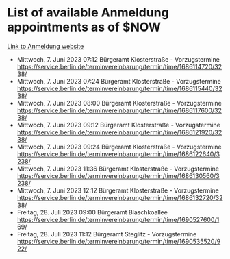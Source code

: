 # List of available Anmeldung appointments as of $NOW
[Link to Anmeldung website](https://service.berlin.de/terminvereinbarung/termin/tag.php?termin=1&anliegen[]=120686&dienstleisterlist=122210,122217,327316,122219,327312,122227,327314,122231,327346,122243,327348,122254,122252,329742,122260,329745,122262,329748,122271,327278,122273,327274,122277,327276,330436,122280,327294,122282,327290,122284,327292,122291,327270,122285,327266,122286,327264,122296,327268,150230,329760,122297,327286,122294,327284,122312,329763,122314,329775,122304,327330,122311,327334,122309,327332,317869,122281,327352,122279,329772,122283,122276,327324,122274,327326,122267,329766,122246,327318,122251,327320,122257,327322,122208,327298,122226,327300&herkunft=http%3A%2F%2Fservice.berlin.de%2Fdienstleistung%2F120686%2F)
- Mittwoch, 7. Juni 2023 07:12 Bürgeramt Klosterstraße - Vorzugstermine https://service.berlin.de/terminvereinbarung/termin/time/1686114720/3238/
- Mittwoch, 7. Juni 2023 07:24 Bürgeramt Klosterstraße - Vorzugstermine https://service.berlin.de/terminvereinbarung/termin/time/1686115440/3238/
- Mittwoch, 7. Juni 2023 08:00 Bürgeramt Klosterstraße - Vorzugstermine https://service.berlin.de/terminvereinbarung/termin/time/1686117600/3238/
- Mittwoch, 7. Juni 2023 09:12 Bürgeramt Klosterstraße - Vorzugstermine https://service.berlin.de/terminvereinbarung/termin/time/1686121920/3238/
- Mittwoch, 7. Juni 2023 09:24 Bürgeramt Klosterstraße - Vorzugstermine https://service.berlin.de/terminvereinbarung/termin/time/1686122640/3238/
- Mittwoch, 7. Juni 2023 11:36 Bürgeramt Klosterstraße - Vorzugstermine https://service.berlin.de/terminvereinbarung/termin/time/1686130560/3238/
- Mittwoch, 7. Juni 2023 12:12 Bürgeramt Klosterstraße - Vorzugstermine https://service.berlin.de/terminvereinbarung/termin/time/1686132720/3238/
- Freitag, 28. Juli 2023 09:00 Bürgeramt Blaschkoallee https://service.berlin.de/terminvereinbarung/termin/time/1690527600/169/
- Freitag, 28. Juli 2023 11:12 Bürgeramt Steglitz - Vorzugstermine https://service.berlin.de/terminvereinbarung/termin/time/1690535520/922/

